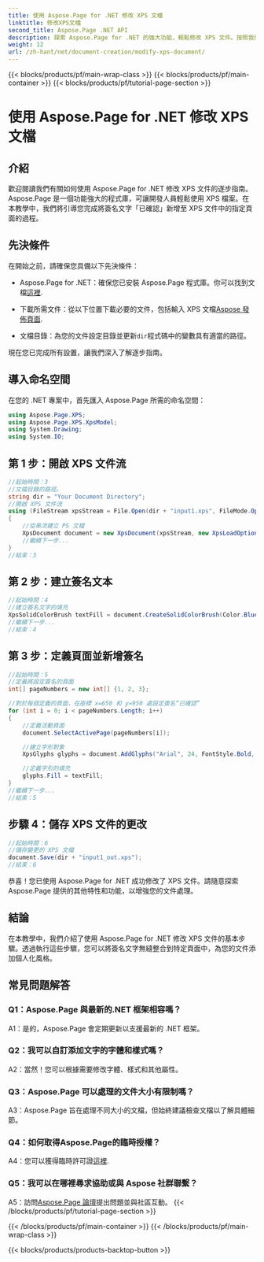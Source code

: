 ```yaml
---
title: 使用 Aspose.Page for .NET 修改 XPS 文檔
linktitle: 修改XPS文檔
second_title: Aspose.Page .NET API
description: 探索 Aspose.Page for .NET 的強大功能，輕鬆修改 XPS 文件。按照我們的逐步指南，增強您的文件處理，並添加個人化簽名文字。
weight: 12
url: /zh-hant/net/document-creation/modify-xps-document/
---
```


{{< blocks/products/pf/main-wrap-class >}}
{{< blocks/products/pf/main-container >}}
{{< blocks/products/pf/tutorial-page-section >}}

# 使用 Aspose.Page for .NET 修改 XPS 文檔

## 介紹

歡迎閱讀我們有關如何使用 Aspose.Page for .NET 修改 XPS 文件的逐步指南。 Aspose.Page 是一個功能強大的程式庫，可讓開發人員輕鬆使用 XPS 檔案。在本教學中，我們將引導您完成將簽名文字「已確認」新增至 XPS 文件中的指定頁面的過程。

## 先決條件

在開始之前，請確保您具備以下先決條件：

- Aspose.Page for .NET：確保您已安裝 Aspose.Page 程式庫。你可以找到文檔[這裡](https://reference.aspose.com/page/net/).

- 下載所需文件：從以下位置下載必要的文件，包括輸入 XPS 文檔[Aspose 發佈頁面](https://releases.aspose.com/page/net/).

- 文檔目錄：為您的文件設定目錄並更新`dir`程式碼中的變數具有適當的路徑。

現在您已完成所有設置，讓我們深入了解逐步指南。

## 導入命名空間

在您的 .NET 專案中，首先匯入 Aspose.Page 所需的命名空間：

```csharp
using Aspose.Page.XPS;
using Aspose.Page.XPS.XpsModel;
using System.Drawing;
using System.IO;
```

## 第 1 步：開啟 XPS 文件流

```csharp
//起始時間：3
//文檔目錄的路徑。
string dir = "Your Document Directory";
//開啟 XPS 文件流
using (FileStream xpsStream = File.Open(dir + "input1.xps", FileMode.Open, FileAccess.Read))
{
    //從串流建立 PS 文檔
    XpsDocument document = new XpsDocument(xpsStream, new XpsLoadOptions());
    //繼續下一步...
}
//結束：3
```

## 第 2 步：建立簽名文本

```csharp
//起始時間：4
//建立簽名文字的填充
XpsSolidColorBrush textFill = document.CreateSolidColorBrush(Color.BlueViolet);
//繼續下一步...
//結束：4
```

## 第 3 步：定義頁面並新增簽名

```csharp
//起始時間：5
//定義將設定簽名的頁面
int[] pageNumbers = new int[] {1, 2, 3};

//對於每個定義的頁面，在座標 x=650 和 y=950 處設定簽名“已確認”
for (int i = 0; i < pageNumbers.Length; i++)
{
    //定義活動頁面
    document.SelectActivePage(pageNumbers[i]);

    //建立字形對象
    XpsGlyphs glyphs = document.AddGlyphs("Arial", 24, FontStyle.Bold, 650, 900, "Confirmed");

    //定義字形的填充
    glyphs.Fill = textFill;
}
//繼續下一步...
//結束：5
```

## 步驟 4：儲存 XPS 文件的更改

```csharp
//起始時間：6
//儲存變更的 XPS 文檔
document.Save(dir + "input1_out.xps");
//結束：6
```

恭喜！您已使用 Aspose.Page for .NET 成功修改了 XPS 文件。請隨意探索 Aspose.Page 提供的其他特性和功能，以增強您的文件處理。

## 結論

在本教學中，我們介紹了使用 Aspose.Page for .NET 修改 XPS 文件的基本步驟。透過執行這些步驟，您可以將簽名文字無縫整合到特定頁面中，為您的文件添加個人化風格。

## 常見問題解答

### Q1：Aspose.Page 與最新的.NET 框架相容嗎？

A1：是的，Aspose.Page 會定期更新以支援最新的 .NET 框架。

### Q2：我可以自訂添加文字的字體和樣式嗎？

A2：當然！您可以根據需要修改字體、樣式和其他屬性。

### Q3：Aspose.Page 可以處理的文件大小有限制嗎？

A3：Aspose.Page 旨在處理不同大小的文檔，但始終建議檢查文檔以了解具體細節。

### Q4：如何取得Aspose.Page的臨時授權？

 A4：您可以獲得臨時許可證[這裡](https://purchase.aspose.com/temporary-license/).

### Q5：我可以在哪裡尋求協助或與 Aspose 社群聯繫？

 A5：訪問[Aspose.Page 論壇](https://forum.aspose.com/c/page/39)提出問題並與社區互動。
{{< /blocks/products/pf/tutorial-page-section >}}

{{< /blocks/products/pf/main-container >}}
{{< /blocks/products/pf/main-wrap-class >}}

{{< blocks/products/products-backtop-button >}}
